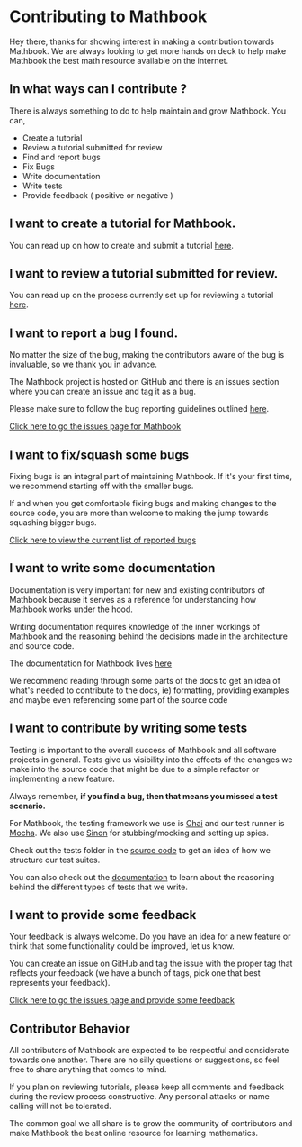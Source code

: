 # Contributing to Mathbook

Hey there, thanks for showing interest in making a contribution towards Mathbook. We are always looking to get more
hands on deck to help make Mathbook the best math resource available on the internet.

## In what ways can I contribute ?

There is always something to do to help maintain and grow Mathbook. You can,

* Create a tutorial
* Review a tutorial submitted for review
* Find and report bugs
* Fix Bugs
* Write documentation
* Write tests
* Provide feedback ( positive or negative )

## I want to create a tutorial for Mathbook.

You can read up on how to create and submit a tutorial [here](https://mathbook.io/contribute/create-tutorial').

## I want to review a tutorial submitted for review.

You can read up on the process currently set up for reviewing a tutorial
[here](https://mathbook.io/contribute/review-tutorial).

## I want to report a bug I found.

No matter the size of the bug, making the contributors aware of the bug is invaluable, so we thank you in advance.

The Mathbook project is hosted on GitHub and there is an issues section where you can create an issue and tag it as a
bug.

Please make sure to follow the bug reporting guidelines outlined
[here](https://github.com/JetJet13/mathbook/wiki/Bug-Reporting-Guideline).

[Click here to go the issues page for Mathbook](https://github.com/JetJet13/mathbook/issues)

## I want to fix/squash some bugs

Fixing bugs is an integral part of maintaining Mathbook. If it's your first time, we recommend starting off with the
smaller bugs.

If and when you get comfortable fixing bugs and making changes to the source code, you are more than welcome to making
the jump towards squashing bigger bugs.

[Click here to view the current list of reported bugs](https://github.com/JetJet13/mathbook/issues?utf8=%E2%9C%93&q=is%3Aissue+is%3Aopen+label%3Abug+)

## I want to write some documentation

Documentation is very important for new and existing contributors of Mathbook because it serves as a reference for
understanding how Mathbook works under the hood.

Writing documentation requires knowledge of the inner workings of Mathbook and the reasoning behind the decisions made
in the architecture and source code.

The documentation for Mathbook lives [here](https://github.com/JetJet13/mathbook/wiki)

We recommend reading through some parts of the docs to get an idea of what's needed to contribute to the docs, ie)
formatting, providing examples and maybe even referencing some part of the source code

## I want to contribute by writing some tests

Testing is important to the overall success of Mathbook and all software projects in general. Tests give us visibility
into the effects of the changes we make into the source code that might be due to a simple refactor or implementing a
new feature.

Always remember, **if you find a bug, then that means you missed a test scenario.**

For Mathbook, the testing framework we use is [Chai](http://chaijs.com/) and our test runner is
[Mocha](https://mochajs.org/). We also use [Sinon](http://sinonjs.org/) for stubbing/mocking and setting up spies.

Check out the tests folder in the [source code](./tests) to get an idea of how we structure our test suites.

You can also check out the [documentation](https://github.com/JetJet13/mathbook/wiki/Testing-Documentation) to learn
about the reasoning behind the different types of tests that we write.

## I want to provide some feedback

Your feedback is always welcome. Do you have an idea for a new feature or think that some functionality could be
improved, let us know.

You can create an issue on GitHub and tag the issue with the proper tag that reflects your feedback (we have a bunch of
tags, pick one that best represents your feedback).

[Click here to go the issues page and provide some feedback](https://github.com/JetJet13/mathbook/issues)

## Contributor Behavior

All contributors of Mathbook are expected to be respectful and considerate towards one another. There are no silly
questions or suggestions, so feel free to share anything that comes to mind.

If you plan on reviewing tutorials, please keep all comments and feedback during the review process constructive. Any
personal attacks or name calling will not be tolerated.

The common goal we all share is to grow the community of contributors and make Mathbook the best online resource for
learning mathematics.
